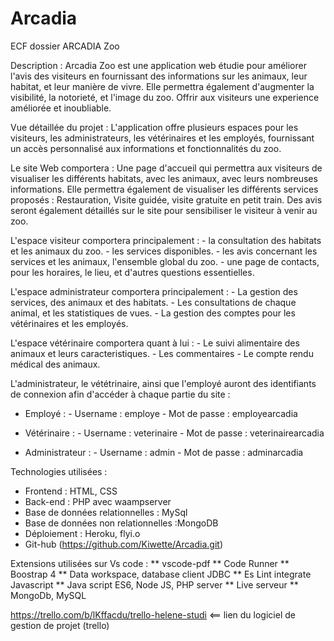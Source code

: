 # Arcadia
ECF dossier ARCADIA Zoo


Description : Arcadia Zoo est une application web étudie pour  améliorer l'avis des visiteurs en fournissant des informations sur les animaux, leur habitat, et leur manière de vivre.
Elle permettra également d'augmenter la visibilité, la notorieté, et l'image du zoo. Offrir aux visiteurs une experience améliorée et inoubliable.



Vue détaillée du projet : L'application offre plusieurs espaces pour les visiteurs, les administrateurs, les vétérinaires et les employés, fournissant un accès personnalisé aux informations et fonctionnalités du zoo.

Le site Web comportera : Une page d'accueil qui permettra aux visiteurs de visualiser les différents habitats, avec les animaux, avec leurs nombreuses informations. Elle permettra également de visualiser les différents services proposés : Restauration, Visite guidée, visite gratuite en petit train.
Des avis seront également détaillés sur le site pour sensibiliser le visiteur à venir au zoo.


L'espace visiteur comportera principalement : - la consultation des habitats et les animaux du zoo.
                                              - les services disponibles.
                                              - les avis concernant les services et les animaux, l'ensemble global du zoo.
                                              - une page de contacts, pour les horaires, le lieu, et d'autres questions essentielles.

L'espace administrateur comportera principalement : - La gestion des services, des animaux et des habitats.
                                                    - Les consultations de chaque animal, et les statistiques de vues.
                                                    - La gestion des comptes pour les vétérinaires et les employés.

L'espace vétérinaire comportera quant à lui : - Le suivi alimentaire des animaux et leurs caracteristiques.
                                              - Les commentaires
                                              - Le compte rendu médical des animaux.

L'administrateur, le vététrinaire, ainsi que l'employé auront des identifiants de connexion afin d'accéder à chaque partie du site : 

 - Employé :  - Username : employe
           - Mot de passe : employearcadia

           


 - Vétérinaire : - Username : veterinaire
              - Mot de passe : veterinairearcadia


              

- Administrateur : - Username : admin
                 - Mot de passe : adminarcadia

                 



Technologies utilisées : 
 - Frontend : HTML, CSS
 - Back-end : PHP avec waampserver
 - Base de données relationnelles : MySql
 - Base de données non relationnelles :MongoDB
 - Déploiement : Heroku, flyi.o
 - Git-hub (https://github.com/Kiwette/Arcadia.git)

Extensions utilisées sur Vs code : 
** vscode-pdf
** Code Runner
** Boostrap 4
** Data workspace, database client JDBC
** Es Lint integrate Javascript
** Java script ES6, Node JS, PHP server
** Live serveur
** MongoDb, MySQL


https://trello.com/b/lKffacdu/trello-helene-studi <== lien du logiciel de gestion de projet (trello) 

                                              
                                                    
